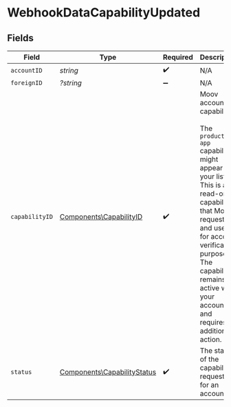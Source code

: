 # WebhookDataCapabilityUpdated


## Fields

| Field                                                                                                                                                                                                                                                                   | Type                                                                                                                                                                                                                                                                    | Required                                                                                                                                                                                                                                                                | Description                                                                                                                                                                                                                                                             |
| ----------------------------------------------------------------------------------------------------------------------------------------------------------------------------------------------------------------------------------------------------------------------- | ----------------------------------------------------------------------------------------------------------------------------------------------------------------------------------------------------------------------------------------------------------------------- | ----------------------------------------------------------------------------------------------------------------------------------------------------------------------------------------------------------------------------------------------------------------------- | ----------------------------------------------------------------------------------------------------------------------------------------------------------------------------------------------------------------------------------------------------------------------- |
| `accountID`                                                                                                                                                                                                                                                             | *string*                                                                                                                                                                                                                                                                | :heavy_check_mark:                                                                                                                                                                                                                                                      | N/A                                                                                                                                                                                                                                                                     |
| `foreignID`                                                                                                                                                                                                                                                             | *?string*                                                                                                                                                                                                                                                               | :heavy_minus_sign:                                                                                                                                                                                                                                                      | N/A                                                                                                                                                                                                                                                                     |
| `capabilityID`                                                                                                                                                                                                                                                          | [Components\CapabilityID](../../Models/Components/CapabilityID.md)                                                                                                                                                                                                      | :heavy_check_mark:                                                                                                                                                                                                                                                      | Moov account capabilities.<br/><br/>The `production-app` capability might appear in your list. This is a read-only capability that Moov requests and uses for account verification purposes. The capability remains active with your account and requires no additional action. |
| `status`                                                                                                                                                                                                                                                                | [Components\CapabilityStatus](../../Models/Components/CapabilityStatus.md)                                                                                                                                                                                              | :heavy_check_mark:                                                                                                                                                                                                                                                      | The status of the capability requested for an account.                                                                                                                                                                                                                  |